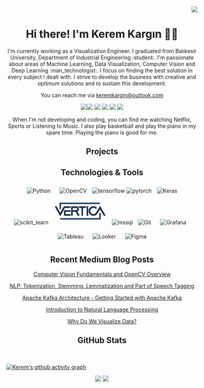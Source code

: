 <img align="right" src="https://visitor-badge.laobi.icu/badge?page_id=keremkargin0.keremkargin0">
<br>

<h1 align="center"> Hi there! I'm Kerem Kargın 👋🤓 </h1>

<p align="center"> I'm currently working as a Visualization Engineer. I graduated from Balıkesir University, Department of Industrial Engineering :student:. I'm passionate about areas of Machine Learning, Data Visualization, Computer Vision and Deep Learning :man_technologist:. I focus on finding the best solution in every subject I dealt with. I strive to develop the business with creative and optimum solutions and to sustain this development.
</p>

<p align="center"> You can reach me via <a href = "mailto: keremkargin@outlook.com">keremkargin@outlook.com </a></p>

<p align="center"><a href="https://www.linkedin.com/in/keremkargin"><img src="https://img.shields.io/badge/linkedin-%230077B5.svg?&style=for-the-badge&logo=linkedin&logoColor=white" height=30></a><a href="https://keremkargin.medium.com"><img src="https://img.shields.io/badge/medium-%2312100E.svg?&style=for-the-badge&logo=medium&logoColor=white" height=30></a> <a href="https://twitter.com/keremkargin_"><img src="https://img.shields.io/badge/twitter-%231DA1F2.svg?&style=for-the-badge&logo=twitter&logoColor=white" height=30></a>  <a href="https://www.instagram.com/keremkargin0"><img src="https://img.shields.io/badge/instagram-%23E4405F.svg?&style=for-the-badge&logo=instagram&logoColor=white" height=30></a>  <a href="https://www.kaggle.com/keremkargn"><img src="https://img.shields.io/badge/Kaggle-%2312100E.svg?&style=for-the-badge&logo=kaggle&logoColor=white" height=30></a>  <a href="https://open.spotify.com/user/7pzz5ih249aikab4uw0vm7bvz?si=d3f21181e4154cb5"><img src="https://img.shields.io/badge/Spotify-1ED760?&style=for-the-badge&logo=spotify&logoColor=white" height=30></a>  
</p>

<p align="center"> When I'm not developing and coding, you can find me watching Netflix, Sports or Listening to Music. I also play basketball and play the piano in my spare time. Playing the piano is good for me. </p>

<h2 align="center">Projects</h2>

<h2 align="center">Technologies & Tools</h2>


<div align="center">  
<img style="margin: 10px" src="https://profilinator.rishav.dev/skills-assets/python-original.svg" alt="Python" height="50" /> 
<img style="margin: 10px" src="https://profilinator.rishav.dev/skills-assets/opencv-icon.svg" alt="OpenCV" height="50" />  
<img src="https://www.vectorlogo.zone/logos/tensorflow/tensorflow-icon.svg" alt="tensorflow" width="40" height="40"/> </a>
<img src="https://www.vectorlogo.zone/logos/pytorch/pytorch-icon.svg" alt="pytorch" width="40" height="40"/> </a> 
<img style="margin: 10px" src="https://profilinator.rishav.dev/skills-assets/keras.png" alt="Keras" height="50" /> 
<img src="https://upload.wikimedia.org/wikipedia/commons/0/05/Scikit_learn_logo_small.svg" alt="scikit_learn" width="40" height="40"/> </a>
<img style="margin: 10px" src="https://github.com/cncf/landscape/blob/master/hosted_logos/vertica.svg" alt="Vertica" height="50" /> 
<img src="https://cdn.worldvectorlogo.com/logos/microsoft-sql-server.svg" alt="mssql" width="40" height="40"/> </a>
<img style="margin: 10px" src="https://profilinator.rishav.dev/skills-assets/git-scm-icon.svg" alt="Git" height="50" />  
<img style="margin: 10px" src="https://profilinator.rishav.dev/skills-assets/grafana.png" alt="Grafana" height="50" />
<img style="margin: 10px" src="https://github.com/gilbarbara/logos/blob/master/logos/tableau.svg" alt="Tableau" height="50" /> 
<img style="margin: 10px" src="https://github.com/gilbarbara/logos/blob/master/logos/looker.svg" alt="Looker" height="50" /> 
<img style="margin: 10px" src="https://profilinator.rishav.dev/skills-assets/figma-icon.svg" alt="Figma" height="50" /> 
</div>  

<h2 align="center">Recent Medium Blog Posts</h2>



<p align="center"> <a href="https://keremkargin.medium.com/computer-vision-fundamentals-and-opencv-overview-9a30fe94f0ce">Computer Vision Fundamentals and OpenCV Overview</a></p>
<p align="center"> <a href="https://medium.com/mlearning-ai/nlp-tokenization-stemming-lemmatization-and-part-of-speech-tagging-9088ac068768">NLP: Tokenization, Stemming, Lemmatization and Part of Speech Tagging</a></p>
<p align="center"> <a href="https://medium.com/analytics-vidhya/apache-kafka-architecture-getting-started-with-apache-kafka-771d69ac6cef">Apache Kafka Architecture - Getting Started with Apache Kafka</a></p>
<p align="center"> <a href="https://medium.com/mlearning-ai/introduction-to-natural-language-processing-3c7b18312980">Introduction to Natural Language Processing</a></p>
<p align="center"> <a href="https://keremkargin.medium.com/why-do-we-visualize-data-293f2dd0a71e">Why Do We Visualize Data?</a></p>


<h2 align="center">GitHub Stats</h2>

<br/>  

 [![Kerem's github activity graph](https://activity-graph.herokuapp.com/graph?username=keremkargin0&theme=react-dark)](https://git.io/keremkargin0)
<p align="center">
	
  <img width="48%" src="https://github-readme-stats.vercel.app/api?username=keremkargin0&show_icons=true&theme=tokyonight" />
  <img width="48%" src="https://github-readme-streak-stats.herokuapp.com/?user=keremkargin0&theme=tokyonight" />
</p>
